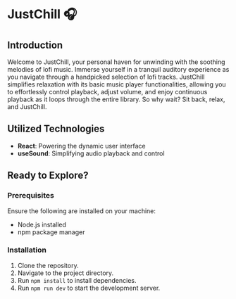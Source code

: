 # JustChill 🎧

## Introduction
Welcome to JustChill, your personal haven for unwinding with the soothing melodies of lofi music. Immerse yourself in a tranquil auditory experience as you navigate through a handpicked selection of lofi tracks. JustChill simplifies relaxation with its basic music player functionalities, allowing you to effortlessly control playback, adjust volume, and enjoy continuous playback as it loops through the entire library. So why wait? Sit back, relax, and JustChill.

## Utilized Technologies
- **React**: Powering the dynamic user interface
- **useSound**: Simplifying audio playback and control

## Ready to Explore?

### Prerequisites
Ensure the following are installed on your machine:
- Node.js installed
- npm package manager

### Installation
1. Clone the repository.
2. Navigate to the project directory.
3. Run `npm install` to install dependencies.
4. Run `npm run dev` to start the development server.
